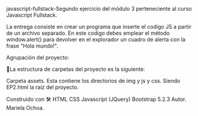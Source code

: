 javascript-fullstack-Segundo ejercicio del módulo 3 perteneciente al curso Javascript Fullstack.

La entrega consiste en crear un programa que inserte el codigo JS a partir de un archivo separado.
En este codigo debes emplear el método window.alert() para devolver en el explorador un cuadro de 
alerta con la frase "Hola mundo!".

Agrupación del proyecto:

🚀La estructura de carpetas del proyecto es la siguiente:

Carpeta assets. Esta contiene los directorios de img y js y css. Siendo EP2.html la raíz del proyecto.

Construido con 🛠 HTML CSS Javascript (JQuery) Bootstrap 5.2.3 Autor. Mariela Ochoa.